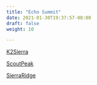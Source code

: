 ```yaml
---
title: "Echo Summit"
date: 2021-01-30T19:37:57-08:00
draft: false
weight: 10

---
```


<a target="_blank" href="/xmeyers/static/maps/K2Sierra.pdf">K2Sierra</a> 

<a target="_blank" href="/xmeyers/static/maps/ScoutPeak.pdf">ScoutPeak</a> 

<a target="_blank" href="/xmeyers/static/maps/SierraRidge.pdf">SierraRidge</a> 

